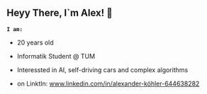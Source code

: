 ## Heyy There, I`m Alex! 👋

**`I am: `**

- 20 years old

- Informatik Student @ TUM

- Interessted in AI, self-driving cars and complex algorithms

- on LinktIn: www.linkedin.com/in/alexander-köhler-644638282




<!--
**Alexnk22/Alexnk22** is a ✨ _special_ ✨ repository because its `README.md` (this file) appears on your GitHub profile.

Here are some ideas to get you started:

- 🔭 I’m currently working on ...
- 🌱 I’m currently learning ...
- 👯 I’m looking to collaborate on ...
- 🤔 I’m looking for help with ...
- 💬 Ask me about ...
- 📫 How to reach me: ...
- 😄 Pronouns: ...
- ⚡ Fun fact: ...
-->
